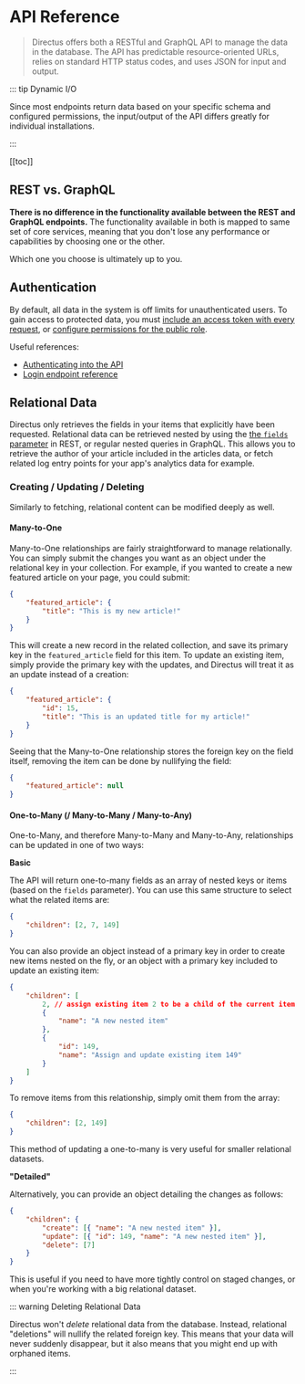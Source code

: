# API Reference

> Directus offers both a RESTful and GraphQL API to manage the data in the database. The API has predictable
> resource-oriented URLs, relies on standard HTTP status codes, and uses JSON for input and output.

::: tip Dynamic I/O

Since most endpoints return data based on your specific schema and configured permissions, the input/output of the API
differs greatly for individual installations.

:::

[[toc]]

## REST vs. GraphQL

**There is no difference in the functionality available between the REST and GraphQL endpoints.** The functionality
available in both is mapped to same set of core services, meaning that you don't lose any performance or capabilities by
choosing one or the other.

Which one you choose is ultimately up to you.

## Authentication

By default, all data in the system is off limits for unauthenticated users. To gain access to protected data, you must
[include an access token with every request](/reference/api/authentication/), or
[configure permissions for the public role](/concepts/roles/#public-role).

Useful references:

- [Authenticating into the API](/reference/api/authentication/)
- [Login endpoint reference](/reference/api/system/authentication/)

## Relational Data

Directus only retrieves the fields in your items that explicitly have been requested. Relational data can be retrieved
nested by using the [the `fields` parameter](/reference/api/query/#fields) in REST, or regular nested queries in
GraphQL. This allows you to retrieve the author of your article included in the articles data, or fetch related log
entry points for your app's analytics data for example.

### Creating / Updating / Deleting

Similarly to fetching, relational content can be modified deeply as well.

#### Many-to-One

Many-to-One relationships are fairly straightforward to manage relationally. You can simply submit the changes you want
as an object under the relational key in your collection. For example, if you wanted to create a new featured article on
your page, you could submit:

```json
{
	"featured_article": {
		"title": "This is my new article!"
	}
}
```

This will create a new record in the related collection, and save its primary key in the `featured_article` field for
this item. To update an existing item, simply provide the primary key with the updates, and Directus will treat it as an
update instead of a creation:

```json
{
	"featured_article": {
		"id": 15,
		"title": "This is an updated title for my article!"
	}
}
```

Seeing that the Many-to-One relationship stores the foreign key on the field itself, removing the item can be done by
nullifying the field:

```json
{
	"featured_article": null
}
```

#### One-to-Many (/ Many-to-Many / Many-to-Any)

One-to-Many, and therefore Many-to-Many and Many-to-Any, relationships can be updated in one of two ways:

**Basic**

The API will return one-to-many fields as an array of nested keys or items (based on the `fields` parameter). You can
use this same structure to select what the related items are:

```json
{
	"children": [2, 7, 149]
}
```

You can also provide an object instead of a primary key in order to create new items nested on the fly, or an object
with a primary key included to update an existing item:

```json
{
	"children": [
		2, // assign existing item 2 to be a child of the current item
		{
			"name": "A new nested item"
		},
		{
			"id": 149,
			"name": "Assign and update existing item 149"
		}
	]
}
```

To remove items from this relationship, simply omit them from the array:

```json
{
	"children": [2, 149]
}
```

This method of updating a one-to-many is very useful for smaller relational datasets.

**"Detailed"**

Alternatively, you can provide an object detailing the changes as follows:

```json
{
	"children": {
		"create": [{ "name": "A new nested item" }],
		"update": [{ "id": 149, "name": "A new nested item" }],
		"delete": [7]
	}
}
```

This is useful if you need to have more tightly control on staged changes, or when you're working with a big relational
dataset.

::: warning Deleting Relational Data

Directus won't _delete_ relational data from the database. Instead, relational "deletions" will nullify the related
foreign key. This means that your data will never suddenly disappear, but it also means that you might end up with
orphaned items.

:::
